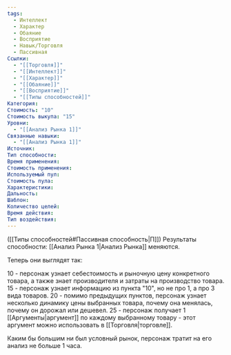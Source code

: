 ```yaml
---
tags:
  - Интеллект
  - Характер
  - Обаяние
  - Восприятие
  - Навык/Торговля
  - Пассивная
Ссылки:
  - "[[Торговля]]"
  - "[[Интеллект]]"
  - "[[Характер]]"
  - "[[Обаяние]]"
  - "[[Восприятие]]"
  - "[[Типы способностей]]"
Категория: 
Стоимость: "10"
Стоимость выкупа: "15"
Уровни:
  - "[[Анализ Рынка 1]]"
Связанные навыки:
  - "[[Анализ Рынка 1]]"
Источник:
Тип способности:
Время применения:
Стоимость применения:
Используемый пул:
Стоимость пула:
Характеристики:
Дальность:
Шаблон:
Количество целей:
Время действия:
Тип воздействия:
---
```

([[Типы способностей#Пассивная способность|П]]) Результаты способности: [[Анализ Рынка 1|Анализ Рынка]] меняются. 

Теперь они выглядят так:

10 - персонаж узнает себестоимость и рыночную цену конкретного товара, а также знает производителя и затраты на производство товара.
15 - персонаж узнает информацию из пункта "10", но не про 1, а про 3 вида товаров.
20 - помимо предыдущих пунктов, персонаж узнает несколько динамику цены выбранных товара, почему она менялась, почему он дорожал или дешевел.
25 - персонаж получает 1 [[Аргументы|аргумент]] по каждому выбранному товару - этот аргумент можно использовать в [[Торговля|торговле]]. 

Каким бы большим ни был условный рынок, персонаж тратит на его анализ не больше 1 часа. 
